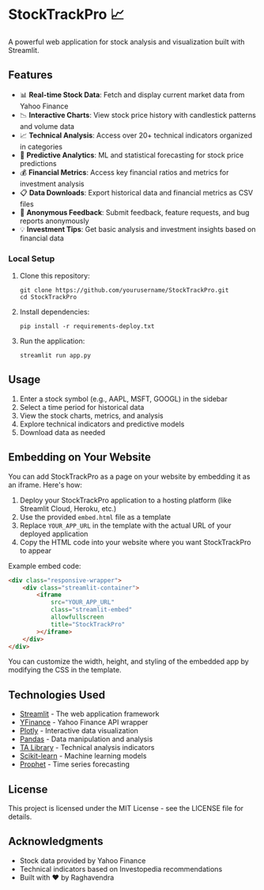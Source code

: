 # StockTrackPro 📈

A powerful web application for stock analysis and visualization built with Streamlit.

## Features

- 📊 **Real-time Stock Data**: Fetch and display current market data from Yahoo Finance
- 📉 **Interactive Charts**: View stock price history with candlestick patterns and volume data
- 📈 **Technical Analysis**: Access over 20+ technical indicators organized in categories
- 🧠 **Predictive Analytics**: ML and statistical forecasting for stock price predictions
- 💰 **Financial Metrics**: Access key financial ratios and metrics for investment analysis
- 📋 **Data Downloads**: Export historical data and financial metrics as CSV files
- 📝 **Anonymous Feedback**: Submit feedback, feature requests, and bug reports anonymously
- 💡 **Investment Tips**: Get basic analysis and investment insights based on financial data

### Local Setup

1. Clone this repository:
   ```
   git clone https://github.com/yourusername/StockTrackPro.git
   cd StockTrackPro
   ```

2. Install dependencies:
   ```
   pip install -r requirements-deploy.txt
   ```

3. Run the application:
   ```
   streamlit run app.py
   ```

## Usage

1. Enter a stock symbol (e.g., AAPL, MSFT, GOOGL) in the sidebar
2. Select a time period for historical data
3. View the stock charts, metrics, and analysis
4. Explore technical indicators and predictive models
5. Download data as needed

## Embedding on Your Website

You can add StockTrackPro as a page on your website by embedding it as an iframe. Here's how:

1. Deploy your StockTrackPro application to a hosting platform (like Streamlit Cloud, Heroku, etc.)
2. Use the provided `embed.html` file as a template
3. Replace `YOUR_APP_URL` in the template with the actual URL of your deployed application
4. Copy the HTML code into your website where you want StockTrackPro to appear

Example embed code:
```html
<div class="responsive-wrapper">
    <div class="streamlit-container">
        <iframe 
            src="YOUR_APP_URL" 
            class="streamlit-embed" 
            allowfullscreen
            title="StockTrackPro"
        ></iframe>
    </div>
</div>
```

You can customize the width, height, and styling of the embedded app by modifying the CSS in the template.

## Technologies Used

- [Streamlit](https://streamlit.io/) - The web application framework
- [YFinance](https://pypi.org/project/yfinance/) - Yahoo Finance API wrapper
- [Plotly](https://plotly.com/) - Interactive data visualization
- [Pandas](https://pandas.pydata.org/) - Data manipulation and analysis
- [TA Library](https://technical-analysis-library-in-python.readthedocs.io/) - Technical analysis indicators
- [Scikit-learn](https://scikit-learn.org/) - Machine learning models
- [Prophet](https://facebook.github.io/prophet/) - Time series forecasting

## License

This project is licensed under the MIT License - see the LICENSE file for details.

## Acknowledgments

- Stock data provided by Yahoo Finance
- Technical indicators based on Investopedia recommendations
- Built with ❤️ by Raghavendra

